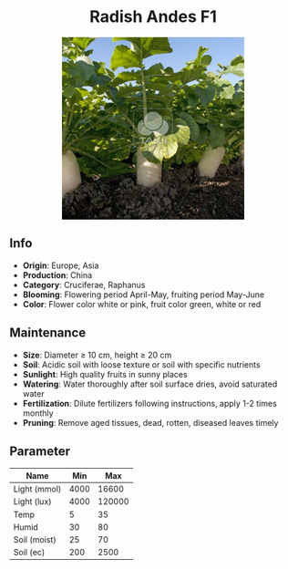 <h1 align='center'>Radish Andes F1</h1>
<p align="center">
    <img 
        align='center'
        width='320'
        src="../images/radish andes f1.png" 
        alt='Radish Andes F1' />
</p>

## Info

 - **Origin**: Europe, Asia
 - **Production**: China
 - **Category**: Cruciferae, Raphanus
 - **Blooming**: Flowering period April-May, fruiting period May-June
 - **Color**: Flower color white or pink, fruit color green, white or red

## Maintenance

 - **Size**: Diameter ≥ 10 cm, height ≥ 20 cm
 - **Soil**: Acidic soil with loose texture or soil with specific nutrients
 - **Sunlight**: High quality fruits in sunny places
 - **Watering**: Water thoroughly after soil surface dries, avoid saturated water
 - **Fertilization**: Dilute fertilizers following instructions, apply 1-2 times monthly
 - **Pruning**: Remove aged tissues, dead, rotten, diseased leaves timely

## Parameter

| Name         | Min  | Max   |
|--------------|------|-------|
| Light (mmol) | 4000 | 16600  |
| Light (lux)  | 4000 | 120000 |
| Temp         | 5    | 35    |
| Humid        | 30   | 80    |
| Soil (moist) | 25   | 70    |
| Soil (ec)    | 200  | 2500  |